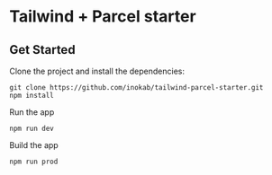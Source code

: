 # Tailwind + Parcel starter

## Get Started

Clone the project and install the dependencies:

```
git clone https://github.com/inokab/tailwind-parcel-starter.git
npm install
```
Run the app

```
npm run dev
```

Build the app

```
npm run prod
```

